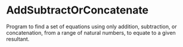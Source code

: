 # AddSubtractOrConcatenate
Program to find a set of equations using only addition, subtraction, or concatenation, from a range of natural numbers, to equate to a  given resultant.
